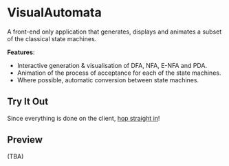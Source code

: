 # VisualAutomata
A front-end only application that generates, displays and animates a subset of the classical state machines.

**Features**:
- Interactive generation & visualisation of DFA, NFA, E-NFA and PDA.
- Animation of the process of acceptance for each of the state machines.
- Where possible, automatic conversion between state machines.

## Try It Out
Since everything is done on the client, [hop straight in](www.google.com)!

## Preview

(TBA)